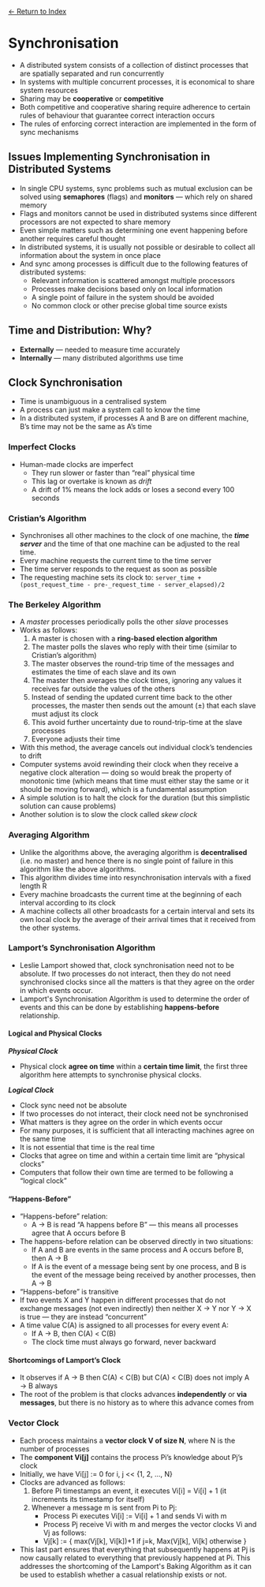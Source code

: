[← Return to Index](https://github.com/cjmlgrto/fit3143-notes/)

# Synchronisation
- A distributed system consists of a collection of distinct processes that are spatially separated and run concurrently
- In systems with multiple concurrent processes, it is economical to share system resources
- Sharing may be **cooperative** or **competitive**
- Both competitive and cooperative sharing require adherence to certain rules of behaviour that guarantee correct interaction occurs
- The rules of enforcing correct interaction are implemented in the form of sync mechanisms

## Issues Implementing Synchronisation in Distributed Systems
- In single CPU systems, sync problems such as mutual exclusion can be solved using **semaphores** (flags) and **monitors** — which rely on shared memory
- Flags and monitors cannot be used in distributed systems since different processors are not expected to share memory
- Even simple matters such as determining one event happening before another requires careful thought
- In distributed systems, it is usually not possible or desirable to collect all information about the system in once place
- And sync among processes is difficult due to the following features of distributed systems:
	- Relevant information is scattered amongst multiple processors
	- Processes make decisions based only on local information
	- A single point of failure in the system should be avoided
	- No common clock or other precise global time source exists

## Time and Distribution: Why?
- **Externally** — needed to measure time accurately
- **Internally** — many distributed algorithms use time

## Clock Synchronisation
- Time is unambiguous in a centralised system
- A process can just make a system call to know the time
- In a distributed system, if processes A and B are on different machine, B’s time may not be the same as A’s time

### Imperfect Clocks
- Human-made clocks are imperfect
	- They run slower or faster than “real” physical time
	- This lag or overtake is known as _drift_
	- A drift of 1% means the lock adds or loses a second every 100 seconds

### Cristian’s Algorithm
- Synchronises all other machines to the clock of one machine, the **_time server_** and the time of that one machine can be adjusted to the real time.
- Every machine requests the current time to the time server
- The time server responds to the request as soon as possible
- The requesting machine sets its clock to: `server_time + (post_request_time - pre-_request_time - server_elapsed)/2`

### The Berkeley Algorithm
- A _master_ processes periodically polls the other _slave_ processes
- Works as follows:
	1. A master is chosen with a **ring-based election algorithm**
	2. The master polls the slaves who reply with their time (similar to Cristian’s algorithm)
	3. The master observes the round-trip time of the messages and estimates the time of each slave and its own
	4. The master then averages the clock times, ignoring any values it receives far outside the values of the others
	5. Instead of sending the updated current time back to the other processes, the master then sends out the amount (±) that each slave must adjust its clock
	6. This avoid further uncertainty due to round-trip-time at the slave processes
	7. Everyone adjusts their time
- With this method, the average cancels out individual clock’s tendencies to drift
- Computer systems avoid rewinding their clock when they receive a negative clock alteration — doing so would break the property of monotonic time (which means that time must either stay the same or it should be moving forward), which is a fundamental assumption
- A simple solution is to halt the clock for the duration (but this simplistic solution can cause problems)
- Another solution is to slow the clock called _skew clock_

### Averaging Algorithm
- Unlike the algorithms above, the averaging algorithm is **decentralised** (i.e. no master) and hence there is no single point of failure in this algorithm like the above algorithms.
- This algorithm divides time into resynchronisation intervals with a fixed length R
- Every machine broadcasts the current time at the beginning of each interval according to its clock
- A machine collects all other broadcasts for a certain interval and sets its own local clock by the average of their arrival times that it received from the other systems.

### Lamport’s Synchronisation Algorithm

- Leslie Lamport showed that, clock synchronisation need not to be absolute. If two processes do not interact, then they do not need synchronised clocks since all the matters is that they agree on the order in which events occur.
- Lamport's Synchronisation Algorithm is used to determine the order of events and this can be done by establishing **happens-before** relationship.

#### Logical and Physical Clocks

_**Physical Clock**_

- Physical clock **agree on time** within a **certain time limit**, the first three algorithm here attempts to synchronise physical clocks.

_**Logical Clock**_

- Clock sync need not be absolute
- If two processes do not interact, their clock need not be synchronised
- What matters is they agree on the order in which events occur
- For many purposes, it is sufficient that all interacting machines agree on the same time
- It is not essential that time is the real time
- Clocks that agree on time and within a certain time limit are “physical clocks”
- Computers that follow their own time are termed to be following a “logical clock”

#### “Happens-Before”
- “Happens-before” relation:
	- A → B is read “A happens before B” — this means all processes agree that A occurs before B
- The happens-before relation can be observed directly in two situations:
	- If A and B are events in the same process and A occurs before B, then A → B
	- If A is the event of a message being sent by one process, and B is the event of the message being received by another processes, then A → B
- “Happens-before” is transitive
- If two events X and Y happen in different processes that do not exchange messages (not even indirectly) then neither X → Y nor Y → X is true — they are instead “concurrent”
- A time value C(A) is assigned to all processes for every event A:
	- If A → B, then C(A) < C(B)
	- The clock time must always go forward, never backward

#### Shortcomings of Lamport’s Clock
- It observes if A → B then C(A) < C(B) but C(A) < C(B) does not imply A → B always
- The root of the problem is that clocks advances **independently** or **via messages**, but there is no history as to where this advance comes from

### Vector Clock
- Each process maintains a **vector clock V of size N**, where N is the number of processes
- The **component Vi[j]** contains the process Pi’s knowledge about Pj’s clock
- Initially, we have Vi[j] := 0 for i, j << {1, 2, …, N}
- Clocks are advanced as follows:
	1. Before Pi timestamps an event, it executes Vi[i] = Vi[i] + 1 (it increments its timestamp for itself)
	2. Whenever a message m is sent from Pi to Pj:
		- Process Pi executes Vi[i] := Vi[i] + 1 and sends Vi with m
		- Process Pj receive Vi with m and merges the vector clocks Vi and Vj as follows:
		- Vj[k] := { max(Vj[k], Vi[k])+1 if j=k, Max(Vj[k], Vi[k] otherwise }
- This last part ensures that everything that subsequently happens at Pj is now causally related to everything that previously happened at Pi. This addresses the shortcoming of the Lamport's Baking Algorithm as it can be used to establish whether a casual relationship exists or not.
